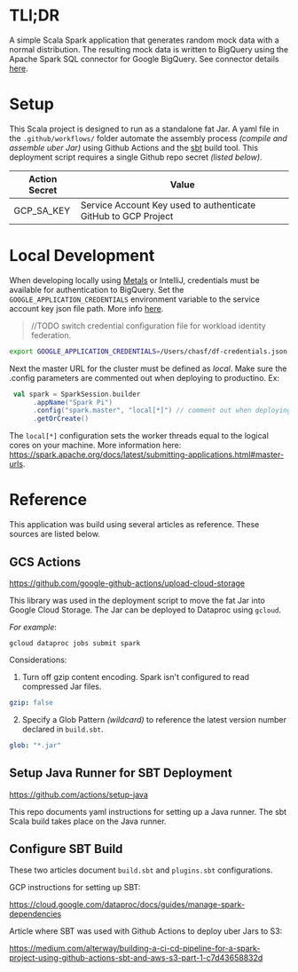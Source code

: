 # TLl;DR

A simple Scala Spark application that generates random mock data with a normal distribution. The resulting mock data is written to BigQuery using the Apache Spark SQL connector for Google BigQuery. See connector details [here](https://github.com/GoogleCloudDataproc/spark-bigquery-connector).

# Setup

This Scala project is designed to run as a standalone fat Jar. A yaml file in the `.github/workflows/` folder automate the assembly process _(compile and assemble uber Jar)_ using Github Actions and the [sbt](https://www.scala-sbt.org/) build tool. This deployment script requires a single Github repo secret _(listed below)_.

| Action Secret | Value                                                          |
| ------------- | -------------------------------------------------------------- |
| GCP_SA_KEY    | Service Account Key used to authenticate GitHub to GCP Project |

# Local Development

When developing locally using [Metals](https://scalameta.org/metals/) or IntelliJ, credentials must be available for authentication to BigQuery. Set the `GOOGLE_APPLICATION_CREDENTIALS` environment variable to the service account key json file path. More info [here](https://cloud.google.com/docs/authentication/application-default-credentials).

> //TODO switch credential configuration file for workload identity federation.

```bash
export GOOGLE_APPLICATION_CREDENTIALS=/Users/chasf/df-credentials.json
```

Next the master URL for the cluster must be defined as _local_. Make sure the .config parameters are commented out when deploying to productino. Ex:

```scala
 val spark = SparkSession.builder
      .appName("Spark Pi")
      .config("spark.master", "local[*]") // comment out when deploying
      .getOrCreate()
```

The `local[*]` configuration sets the worker threads equal to the logical cores on your machine. More information here: https://spark.apache.org/docs/latest/submitting-applications.html#master-urls.

# Reference

This application was build using several articles as reference. These sources are listed below.

## GCS Actions

https://github.com/google-github-actions/upload-cloud-storage

This library was used in the deployment script to move the fat Jar into Google Cloud Storage. The Jar can be deployed to Dataproc using `gcloud`.

_For example_:

```shell
gcloud dataproc jobs submit spark
```

Considerations:

1. Turn off gzip content encoding. Spark isn't configured to read compressed Jar files.

```yaml
gzip: false
```

2. Specify a Glob Pattern _(wildcard)_ to reference the latest version number declared in `build.sbt`.

```yaml
glob: "*.jar"
```

## Setup Java Runner for SBT Deployment

https://github.com/actions/setup-java

This repo documents yaml instructions for setting up a Java runner. The sbt Scala build takes place on the Java runner.

## Configure SBT Build

These two articles document `build.sbt` and `plugins.sbt` configurations.

GCP instructions for setting up SBT:

https://cloud.google.com/dataproc/docs/guides/manage-spark-dependencies

Article where SBT was used with Github Actions to deploy uber Jars to S3:

https://medium.com/alterway/building-a-ci-cd-pipeline-for-a-spark-project-using-github-actions-sbt-and-aws-s3-part-1-c7d43658832d
